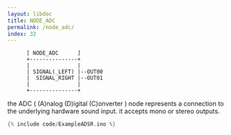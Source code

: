 ```yaml
---
layout: libdoc
title: NODE_ADC
permalink: /node_adc/
index: 32
---
```


          [ NODE_ADC      ]       
          +---------------+       
          |               |       
          | SIGNAL(_LEFT) |--OUT00
          |  SIGNAL_RIGHT |--OUT01
          |               |       
          +---------------+       

the ADC ( (A)nalog (D)igital (C)onverter ) node represents a connection to the underlying hardware sound input. it accepts mono or stereo outputs.

```c
{% include code/ExampleADSR.ino %}
```


